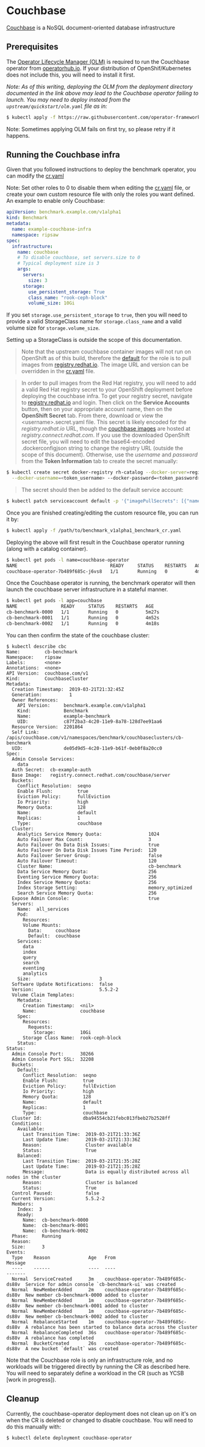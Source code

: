 # Couchbase

[Couchbase](https://couchbase.com) is a NoSQL document-oriented database infrastructure

## Prerequisites
The [Operator Lifecycle Manager (OLM)](https://github.com/operator-framework/operator-lifecycle-manager/blob/master/Documentation/install/install.md) is required to run the Couchbase operator from [operatorhub.io](https://operatorhub.io). If your distribution of OpenShif/Kubernetes does not include this, you will need to install it first.

*Note: As of this writing, deploying the OLM from the deployment directory documented in the link above may lead to the Couchbase operator failing to launch. You may need to deploy instead from the `upstream/quickstart/olm.yaml` file as in:*

```bash
$ kubectl apply -f https://raw.githubusercontent.com/operator-framework/operator-lifecycle-manager/master/deploy/upstream/quickstart/olm.yaml
```
Note: Sometimes applying OLM fails on first try, so please retry if it happens.

## Running the Couchbase infra

Given that you followed instructions to deploy the benchmark operator,
you can modify the [cr.yaml](../resources/crds/benchmark_v1alpha1_benchmark_cr.yaml)

Note: Set other roles to 0 to disable them when editing the
[cr.yaml](../resources/crds/benchmark_v1alpha1_benchmark_cr.yaml) file, or create
your own custom resource file with only the roles you want defined. An
example to enable only Couchbase:

```yaml
apiVersion: benchmark.example.com/v1alpha1
kind: Benchmark
metadata:
  name: example-couchbase-infra
  namespace: ripsaw
spec:
  infrastructure:
    name: couchbase
    # To disable couchbase, set servers.size to 0
    # Typical deployment size is 3
    args:
      servers:
        size: 3
      storage:
        use_persistent_storage: True
        class_name: "rook-ceph-block"
        volume_size: 10Gi
```

If you set `storage.use_persistent_storage` to `true`, then you will need to provide a valid
StorageClass name for `storage.class_name` and a valid volume size for `storage.volume_size`.

Setting up a StorageClass is outside the scope of this documentation.

> Note that the upstream couchbase container images will not run on OpenShift as of this build,
> therefore the [default](../roles/couchbase-infra/defaults/main.yml) for the role is to pull images from [registry.redhat.io](https://registry.redhat.io). The image URL and version can be overridden in the [cr.yaml](../resources/crds/benchmark_v1alpha1_benchmark_cr.yaml) file.

> In order to pull images from the Red Hat registry, you will need to add a valid Red Hat registry
> secret to your OpenShift deployment before deploying the couchbase infra. To get your registry
> secret, navigate to [registry.redhat.io](https://registry.redhat.io) and login. Then click on the **Service Accounts**
> button, then on your appropriate account name, then on the **OpenShift Secret** tab. From there,
> download or view the \<username\>.secret.yaml file. This secret is likely encoded for the *registry.redhat.io*
> URL, though the [couchbase images](https://access.redhat.com/containers/?tab=overview#/registry.connect.redhat.com/couchbase/server) are hosted at *registry.connect.redhat.com*.
> If you use the downloaded OpenShift secret file, you will need to edit the base64-encoded
> .dockerconfigjson string to change the registry URL (outside the scope of this document).
> Otherwise, use the *username* and *password* from the **Token Information** tab to create
> the secret manually:

```bash
$ kubectl create secret docker-registry rh-catalog --docker-server=registry.connect.redhat.com \
  --docker-username=<token_username> --docker-password=<token_password>
```

> The secret should then be added to the default service account:

```bash
$ kubectl patch serviceaccount default -p '{"imagePullSecrets": [{"name": "<secret_name>"}]}'
```

Once you are finished creating/editing the custom resource file, you can run it by:

```bash
$ kubectl apply -f /path/to/benchmark_v1alpha1_benchmark_cr.yaml
```

Deploying the above will first result in the Couchbase operator running (along with a catalog container).

```bash
$ kubectl get pods -l name=couchbase-operator
NAME                                  READY     STATUS    RESTARTS   AGE
couchbase-operator-7b489f685c-j6vs8   1/1       Running   0          4m59s
```

Once the Couchbase operator is running, the benchmark operator will then launch the couchbase
server infrastructure in a stateful manner.

```bash
$ kubectl get pods -l app=couchbase
NAME                READY     STATUS    RESTARTS   AGE
cb-benchmark-0000   1/1       Running   0          5m27s
cb-benchmark-0001   1/1       Running   0          4m52s
cb-benchmark-0002   1/1       Running   0          4m18s
```

You can then confirm the state of the couchbase cluster:

```
$ kubectl describe cbc
Name:         cb-benchmark
Namespace:    ripsaw
Labels:       <none>
Annotations:  <none>
API Version:  couchbase.com/v1
Kind:         CouchbaseCluster
Metadata:
  Creation Timestamp:  2019-03-21T21:32:45Z
  Generation:          1
  Owner References:
    API Version:     benchmark.example.com/v1alpha1
    Kind:            Benchmark
    Name:            example-benchmark
    UID:             c87f2ba3-4c20-11e9-8a78-128d7ee91aa6
  Resource Version:  2201864
  Self Link:         /apis/couchbase.com/v1/namespaces/benchmark/couchbaseclusters/cb-benchmark
  UID:               de05d9d5-4c20-11e9-b61f-0eb0f8a20cc0
Spec:
  Admin Console Services:
    data
  Auth Secret:  cb-example-auth
  Base Image:   registry.connect.redhat.com/couchbase/server
  Buckets:
    Conflict Resolution:  seqno
    Enable Flush:         true
    Eviction Policy:      fullEviction
    Io Priority:          high
    Memory Quota:         128
    Name:                 default
    Replicas:             1
    Type:                 couchbase
  Cluster:
    Analytics Service Memory Quota:                 1024
    Auto Failover Max Count:                        3
    Auto Failover On Data Disk Issues:              true
    Auto Failover On Data Disk Issues Time Period:  120
    Auto Failover Server Group:                     false
    Auto Failover Timeout:                          120
    Cluster Name:                                   cb-benchmark
    Data Service Memory Quota:                      256
    Eventing Service Memory Quota:                  256
    Index Service Memory Quota:                     256
    Index Storage Setting:                          memory_optimized
    Search Service Memory Quota:                    256
  Expose Admin Console:                             true
  Servers:
    Name:  all_services
    Pod:
      Resources:
      Volume Mounts:
        Data:     couchbase
        Default:  couchbase
    Services:
      data
      index
      query
      search
      eventing
      analytics
    Size:                         3
  Software Update Notifications:  false
  Version:                        5.5.2-2
  Volume Claim Templates:
    Metadata:
      Creation Timestamp:  <nil>
      Name:                couchbase
    Spec:
      Resources:
        Requests:
          Storage:         10Gi
      Storage Class Name:  rook-ceph-block
    Status:
Status:
  Admin Console Port:      30266
  Admin Console Port SSL:  32208
  Buckets:
    Default:
      Conflict Resolution:  seqno
      Enable Flush:         true
      Eviction Policy:      fullEviction
      Io Priority:          high
      Memory Quota:         128
      Name:                 default
      Replicas:             1
      Type:                 couchbase
  Cluster Id:               dba94554cb21febc013fbeb27b2528ff
  Conditions:
    Available:
      Last Transition Time:  2019-03-21T21:33:36Z
      Last Update Time:      2019-03-21T21:33:36Z
      Reason:                Cluster available
      Status:                True
    Balanced:
      Last Transition Time:  2019-03-21T21:35:28Z
      Last Update Time:      2019-03-21T21:35:28Z
      Message:               Data is equally distributed across all nodes in the cluster
      Reason:                Cluster is balanced
      Status:                True
  Control Paused:            false
  Current Version:           5.5.2-2
  Members:
    Index:  3
    Ready:
      Name:  cb-benchmark-0000
      Name:  cb-benchmark-0001
      Name:  cb-benchmark-0002
  Phase:     Running
  Reason:
  Size:      3
Events:
  Type    Reason              Age   From                                 Message
  ----    ------              ----  ----                                 -------
  Normal  ServiceCreated      3m    couchbase-operator-7b489f685c-ds88v  Service for admin console `cb-benchmark-ui` was created
  Normal  NewMemberAdded      2m    couchbase-operator-7b489f685c-ds88v  New member cb-benchmark-0000 added to cluster
  Normal  NewMemberAdded      1m    couchbase-operator-7b489f685c-ds88v  New member cb-benchmark-0001 added to cluster
  Normal  NewMemberAdded      1m    couchbase-operator-7b489f685c-ds88v  New member cb-benchmark-0002 added to cluster
  Normal  RebalanceStarted    1m    couchbase-operator-7b489f685c-ds88v  A rebalance has been started to balance data across the cluster
  Normal  RebalanceCompleted  36s   couchbase-operator-7b489f685c-ds88v  A rebalance has completed
  Normal  BucketCreated       26s   couchbase-operator-7b489f685c-ds88v  A new bucket `default` was created
```

Note that the Couchbase role is only an infrastructure role, and no workloads will be triggered directly
by running the CR as described here. You will need to separately define a workload in the CR (such as YCSB [work in progress]).

## Cleanup
Currently, the couchbase-operator deployment does not clean up on it's on when the
CR is deleted or changed to disable couchbase. You will need to do this manually with:

```bash
$ kubectl delete deployment couchbase-operator
```

